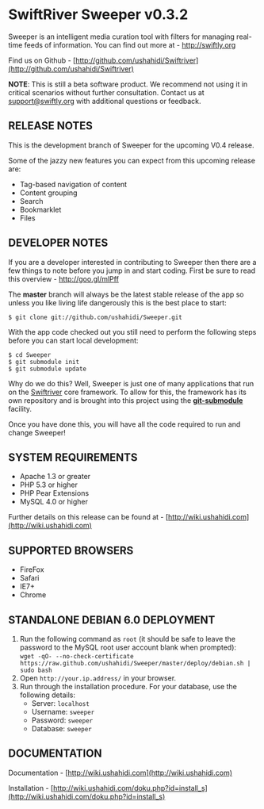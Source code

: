 SwiftRiver Sweeper v0.3.2
==============
 
Sweeper is an intelligent media curation tool with filters for managing real-time feeds of information.  You can find out more at - http://swiftly.org

Find us on Github - [http://github.com/ushahidi/Swiftriver](http://github.com/ushahidi/Swiftriver)

**NOTE**: This is still a beta software product. We recommend not using it in critical scenarios without further consultation. Contact us at support@swiftly.org with additional questions or feedback.


RELEASE NOTES
-------------
This is the development branch of Sweeper for the upcoming V0.4 release.

Some of the jazzy new features you can expect from this upcoming release are:

* Tag-based navigation of content
* Content grouping
* Search
* Bookmarklet
* Files


DEVELOPER NOTES
---------------

If you are a developer interested in contributing to Sweeper then there are a few things to note
before you jump in and start coding. First be sure to read this overview - http://goo.gl/mlPff

The **master** branch will always be the latest stable release of the app so unless you
like living life dangerously this is the best place to start:

    $ git clone git://github.com/ushahidi/Sweeper.git

With the app code checked out you still need to perform the following steps before you can
start local development:

    $ cd Sweeper
    $ git submodule init
    $ git submodule update

Why do we do this? Well, Sweeper is just one of many applications that run on the [Swiftriver](http://github.com/ushahidi/Swiftriver)
core framework. To allow for this, the framework has its own repository and is brought into
this project using the [**git-submodule**](http://chrisjean.com/2009/04/20/git-submodules-adding-using-removing-and-updating/)
facility.

Once you have done this, you will have all the code required to run and change Sweeper!


SYSTEM REQUIREMENTS
-------------------

* Apache 1.3 or greater
* PHP 5.3 or higher
* PHP Pear Extensions
* MySQL 4.0 or higher
	
Further details on this release can be found at - [http://wiki.ushahidi.com](http://wiki.ushahidi.com)


SUPPORTED BROWSERS
------------------
* FireFox
* Safari
* IE7+
* Chrome


STANDALONE DEBIAN 6.0 DEPLOYMENT
--------------------------------

1. Run the following command as `root` (it should be safe to leave the password to the MySQL root user account blank when prompted):  
`wget -qO- --no-check-certificate https://raw.github.com/ushahidi/Sweeper/master/deploy/debian.sh | sudo bash`
2. Open `http://your.ip.address/` in your browser.
3. Run through the installation procedure. For your database, use the following details:
    * Server: `localhost`
    * Username: `sweeper`
    * Password: `sweeper`
    * Database: `sweeper`


DOCUMENTATION
-------------

Documentation - [http://wiki.ushahidi.com](http://wiki.ushahidi.com)

Installation - [http://wiki.ushahidi.com/doku.php?id=install_s](http://wiki.ushahidi.com/doku.php?id=install_s)
